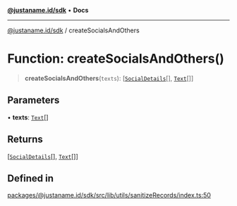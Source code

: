 [**@justaname.id/sdk**](../README.md) • **Docs**

***

[@justaname.id/sdk](../globals.md) / createSocialsAndOthers

# Function: createSocialsAndOthers()

> **createSocialsAndOthers**(`texts`): [[`SocialDetails`](../type-aliases/SocialDetails.md)[], [`Text`](../interfaces/Text.md)[]]

## Parameters

• **texts**: [`Text`](../interfaces/Text.md)[]

## Returns

[[`SocialDetails`](../type-aliases/SocialDetails.md)[], [`Text`](../interfaces/Text.md)[]]

## Defined in

[packages/@justaname.id/sdk/src/lib/utils/sanitizeRecords/index.ts:50](https://github.com/JustaName-id/JustaName-sdk/blob/577c5c787ef18bf8ddf8b997f021738a0e8ca336/packages/@justaname.id/sdk/src/lib/utils/sanitizeRecords/index.ts#L50)
